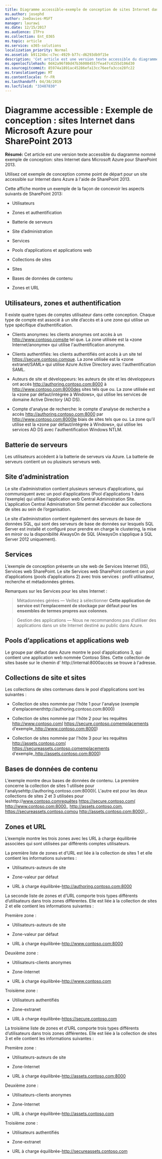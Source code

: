 ```yaml
---
title: Diagramme accessible-exemple de conception de sites Internet dans Microsoft Azure pour SharePoint 2013
ms.author: josephd
author: JoeDavies-MSFT
manager: laurawi
ms.date: 12/15/2017
ms.audience: ITPro
ms.collection: Ent_O365
ms.topic: article
ms.service: o365-solutions
localization_priority: Normal
ms.assetid: b91124bc-c7ec-4929-b77c-d6293db9f15e
description: 'Cet article est une version texte accessible du diagramme nommé Exemple de conception : sites Internet dans Microsoft Azure pour SharePoint 2013'
ms.openlocfilehash: 0d42a96f80d47b360084557fea47c4155d106d30
ms.sourcegitcommit: 85974a1891ac45286efa13cc76eefa3cce28fc22
ms.translationtype: MT
ms.contentlocale: fr-FR
ms.lasthandoff: 04/30/2019
ms.locfileid: "33487830"
---
```

# <a name="accessible-diagram---design-sample-internet-sites-in-microsoft-azure-for-sharepoint-2013"></a>Diagramme accessible : Exemple de conception : sites Internet dans Microsoft Azure pour SharePoint 2013

**Résumé:** Cet article est une version texte accessible du diagramme nommé exemple de conception: sites Internet dans Microsoft Azure pour SharePoint 2013.
  
Utilisez cet exemple de conception comme point de départ pour un site accessible sur Internet dans Azure à l'aide de SharePoint 2013.
  
Cette affiche montre un exemple de la façon de concevoir les aspects suivants de SharePoint 2013:
  
- Utilisateurs
    
- Zones et authentification
    
- Batterie de serveurs
    
- Site d’administration
    
- Services
    
- Pools d’applications et applications web
    
- Collections de sites
    
- Sites
    
- Bases de données de contenu
    
- Zones et URL
    
## <a name="users-zones-and-authentication"></a>Utilisateurs, zones et authentification

Il existe quatre types de comptes utilisateur dans cette conception. Chaque type de compte est associé à un site d’accès et à une zone qui utilise un type spécifique d’authentification.  
  
- Clients anonymes: les clients anonymes ont accès à un http://www.contoso.comsite tel que. La zone utilisée est la «zone Internet/anonyme» qui utilise l'authentification anonyme.
    
- Clients authentifiés: les clients authentifiés ont accès à un site tel https://secure.contoso.comque. La zone utilisée est la «zone extranet/SAML» qui utilise Azure Active Directory avec l'authentification SAML.
    
- Auteurs de site et développeurs: les auteurs de site et les développeurs ont accès http://authoring.contoso.com:8000 à http://www.contoso.com:8000des sites tels que ou. La zone utilisée est la «zone par défaut/intégrée à Windows», qui utilise les services de domaine Active Directory (AD DS).
    
- Compte d'analyse de recherche: le compte d'analyse de recherche a accès http://authoring.contoso.com:8000 par http://www.contoso.com:8000le biais de sites tels que ou. La zone qu'il utilise est la «zone par défaut/intégrée à Windows», qui utilise les services AD DS avec l'authentification Windows NTLM.
    
## <a name="server-farm"></a>Batterie de serveurs

Les utilisateurs accèdent à la batterie de serveurs via Azure. La batterie de serveurs contient un ou plusieurs serveurs web.
  
## <a name="administration-site"></a>Site d’administration

Le site d’administration contient plusieurs serveurs d’applications, qui communiquent avec un pool d’applications (Pool d’applications 1 dans l’exemple) qui utilise l’application web Central Administration Site. L’application Central Administration Site permet d’accéder aux collections de sites au sein de l’organisation.
  
Le site d’administration contient également des serveurs de base de données SQL, qui sont des serveurs de base de données sur lesquels SQL Server est installé et configuré pour prendre en charge le clustering, la mise en miroir ou la disponibilité AlwaysOn de SQL (AlwaysOn s’applique à SQL Server 2012 uniquement).
  
## <a name="services"></a>Services

L’exemple de conception présente un site web de Services Internet (IIS), Services web SharePoint. Le site Services web SharePoint contient un pool d’applications (pools d’applications 2) avec trois services : profil utilisateur, recherche et métadonnées gérées.
  
Remarques sur les Services pour les sites Internet :
  
> Métadonnées gérées — Veillez à sélectionner **Cette application de service est l’emplacement de stockage par défaut pour les ensembles de termes propres aux colonnes**.
    
> Gestion des applications — Nous ne recommandons pas d’utiliser des applications dans un site Internet destiné au public dans Azure.
    
## <a name="application-pools-and-web-applications"></a>Pools d’applications et applications web

Le groupe par défaut dans Azure montre le pool d’applications 3, qui contient une application web nommée Contoso Sites. Cette collection de sites basée sur le chemin d' http://internal:8000accès se trouve à l'adresse.
  
## <a name="site-collections-and-sites"></a>Collections de site et sites

Les collections de sites contenues dans le pool d’applications sont les suivantes :
  
- Collection de sites nommée par l'hôte 1 pour l'analyse (exemple d'emplacementhttp://authoring.contoso.com:8000)
    
- Collection de sites nommée par l'hôte 2 pour les requêtes http://www.contoso.com( https://secure.contoso.comemplacements d'exemple,,http://www.contoso.com:8000)
    
- Collection de sites nommée par l'hôte 3 pour les requêtes http://assets.contoso.com( https://secureassets.contoso.comemplacements d'exemple,,http://assets.contoso.com:8000)
    
## <a name="content-databases"></a>Bases de données de contenu

L’exemple montre deux bases de données de contenu. La première concerne la collection de sites 1 utilisée pour l'analysehttp://authoring.contoso.com:8000)(. L'autre est pour les deux collections de sites 2 et 3 utilisées pour leshttp://www.contoso.comrequêtes https://secure.contoso.com( http://www.contoso.com:8000,, http://assets.contoso.com, https://secureassets.contoso.comou http://assets.contoso.com:8000),,.
  
## <a name="zones-and-urls"></a>Zones et URL

L’exemple montre les trois zones avec les URL à charge équilibrée associées qui sont utilisées par différents comptes utilisateurs.  
  
La première liste de zones et d’URL est liée à la collection de sites 1 et elle contient les informations suivantes :
  
- Utilisateurs-auteurs de site
    
- Zone-valeur par défaut
    
- URL à charge équilibrée-http://authoring.contoso.com:8000
    
La seconde liste de zones et d’URL comporte trois types différents d’utilisateurs dans trois zones différentes. Elle est liée à la collection de sites 2 et elle contient les informations suivantes :
  
Première zone :
  
- Utilisateurs-auteurs de site
    
- Zone-valeur par défaut
    
- URL à charge équilibrée-http://www.contoso.com:8000
    
Deuxième zone :
  
- Utilisateurs-clients anonymes
    
- Zone-Internet
    
- URL à charge équilibrée-http://www.contoso.com
    
Troisième zone :
  
- Utilisateurs authentifiés
    
- Zone-extranet
    
- URL à charge équilibrée-https://secure.contoso.com
    
La troisième liste de zones et d’URL comporte trois types différents d’utilisateurs dans trois zones différentes. Elle est liée à la collection de sites 3 et elle contient les informations suivantes :
  
Première zone :
  
- Utilisateurs-auteurs de site
    
- Zone-Internet
    
- URL à charge équilibrée-http://assets.contoso.com:8000
    
Deuxième zone :
  
- Utilisateurs-clients anonymes
    
- Zone-Internet
    
- URL à charge équilibrée-http://assets.contoso.com
    
Troisième zone :
  
- Utilisateurs authentifiés
    
- Zone-extranet
    
- URL à charge équilibrée-http://secureassets.contoso.com
    


